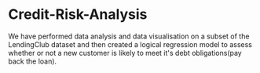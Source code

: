 # Credit-Risk-Analysis
 We have performed data analysis and data visualisation on a subset of the LendingClub dataset and then created a logical regression model to  assess whether or not a new customer is likely to meet it's debt obligations(pay back the loan).
